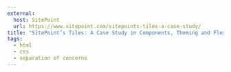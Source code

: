 ```yaml
---
external:
  host: SitePoint
  url: https://www.sitepoint.com/sitepoints-tiles-a-case-study/
title: "SitePoint’s Tiles: A Case Study in Components, Theming and Flexbox"
tags: 
  - html
  - css
  - separation of concerns
---
```

